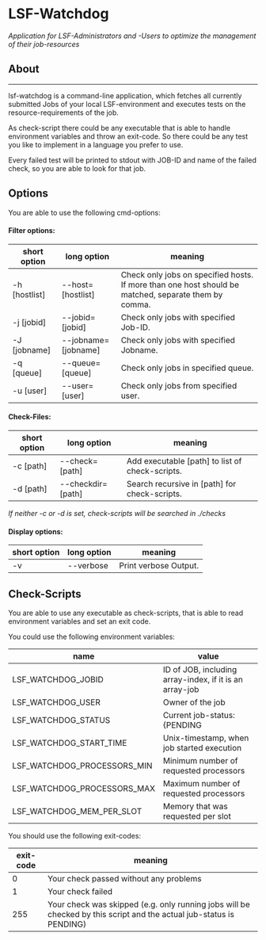 # LSF-Watchdog
*Application for LSF-Administrators and -Users to optimize the management of their job-resources* 

## About
-------
lsf-watchdog is a command-line application, which fetches all currently submitted Jobs of your local LSF-environment and executes tests on the resource-requirements of the job.

As check-script there could be any executable that is able to handle environment variables and throw an exit-code. So there could be any test you like to implement in a language you prefer to use.

Every failed test will be printed to stdout with JOB-ID and name of the failed check, so you are able to look for that job.


## Options
You are able to use the following cmd-options:

#### Filter options:

| short option  | long option   | meaning |
| ------------- | ------------- | ------- |
| -h [hostlist] | --host=[hostlist] | Check only jobs on specified hosts. If more than one host should be matched, separate them by comma. |
| -j [jobid] | --jobid=[jobid] | Check only jobs with specified Job-ID. |
| -J [jobname] | --jobname=[jobname] | Check only jobs with specified Jobname. |
| -q [queue] | --queue=[queue] | Check only jobs in specified queue. |
| -u [user] | --user=[user] | Check only jobs from specified user. |

#### Check-Files:

| short option  | long option   | meaning |
| ------------- | ------------- | ------- |
| -c [path] | --check=[path] | Add executable [path] to list of check-scripts. |
| -d [path] | --checkdir=[path] | Search recursive in [path] for check-scripts. |
*If neither -c or -d is set, check-scripts will be searched in ./checks*

#### Display options:

| short option  | long option   | meaning |
| ------------- | ------------- | ------- |
| -v | --verbose | Print verbose Output. |



## Check-Scripts
You are able to use any executable as check-scripts, that is able to read environment variables and set an exit code.

You could use the following environment variables:

| name  | value |
| ------------- | ------------- |
| LSF_WATCHDOG_JOBID | ID of JOB, including array-index, if it is an array-job |
| LSF_WATCHDOG_USER | Owner of the job |
| LSF_WATCHDOG_STATUS | Current job-status: {PENDING|RUNNING} |
| LSF_WATCHDOG_START_TIME | Unix-timestamp, when job started execution |
| LSF_WATCHDOG_PROCESSORS_MIN | Minimum number of requested processors |
| LSF_WATCHDOG_PROCESSORS_MAX | Maximum number of requested processors |
| LSF_WATCHDOG_MEM_PER_SLOT | Memory that was requested per slot |


You should use the following exit-codes:

| exit-code  | meaning |
| ---------- | ------- |
| 0 | Your check passed without any problems |
| 1 | Your check failed |
| 255 | Your check was skipped (e.g. only running jobs will be checked by this script and the actual jub-status is PENDING) |
